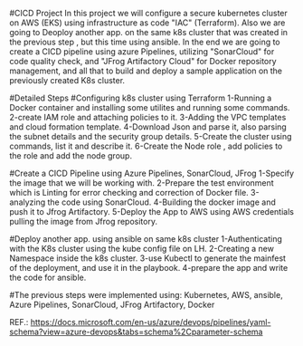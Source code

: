#CICD Project
In this project we will configure a secure kubernetes cluster on AWS (EKS) using infrastructure as code "IAC" (Terraform).
Also we are going to Deoploy another app. on the same k8s cluster that was created in the previous step , but this time using ansible.
In the end we are going to create a CICD pipeline using azure Pipelines, utilizing "SonarCloud" for code quality check, and "JFrog Artifactory Cloud"
for Docker repository management, and all that to build and deploy a sample application on the previously created K8s cluster.

#Detailed Steps
#Configuring k8s cluster using Terraform
1-Running a Docker container and installing some utilites and running some commands.
2-create IAM role and attaching policies to it.
3-Adding the VPC templates and cloud formation template.
4-Download Json and parse it, also parsing the subnet details and the security group details.
5-Create the cluster using commands, list it and describe it.
6-Create the Node role , add policies to the role and add the node group.

#Create a CICD Pipeline using Azure Pipelines, SonarCloud, JFrog
1-Specify the image that we will be working with.
2-Prepare the test environment which is Linting for error checking and correction of Docker file.
3-analyzing the code using SonarCloud.
4-Building the docker image and push it to Jfrog Artifactory.
5-Deploy the App to AWS using AWS credentials pulling the image from Jfrog repository.

#Deploy another app. using ansible on same k8s cluster
1-Authenticating with the K8s cluster using the kube config file on LH.
2-Creating a new Namespace inside the k8s cluster.
3-use Kubectl to generate the mainfest of the deployment, and use it in the playbook.
4-prepare the app and write the code for ansible.



#The previous steps were implemented using:
Kubernetes, AWS, ansible, Azure Pipelines, SonarCloud, JFrog Artifactory, Docker

REF.:
https://docs.microsoft.com/en-us/azure/devops/pipelines/yaml-schema?view=azure-devops&tabs=schema%2Cparameter-schema